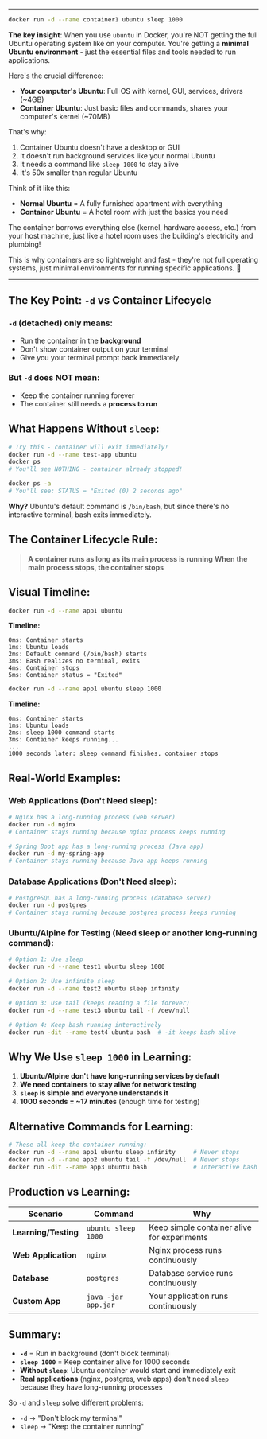 

---

```bash
docker run -d --name container1 ubuntu sleep 1000
```


**The key insight**: When you use `ubuntu` in Docker, you're NOT getting the full Ubuntu operating system like on your computer. You're getting a **minimal Ubuntu environment** - just the essential files and tools needed to run applications.

Here's the crucial difference:

- **Your computer's Ubuntu**: Full OS with kernel, GUI, services, drivers (~4GB)
- **Container Ubuntu**: Just basic files and commands, shares your computer's kernel (~70MB)

That's why:

1. Container Ubuntu doesn't have a desktop or GUI
2. It doesn't run background services like your normal Ubuntu
3. It needs a command like `sleep 1000` to stay alive
4. It's 50x smaller than regular Ubuntu

Think of it like this:

- **Normal Ubuntu** = A fully furnished apartment with everything
- **Container Ubuntu** = A hotel room with just the basics you need

The container borrows everything else (kernel, hardware access, etc.) from your host machine, just like a hotel room uses the building's electricity and plumbing!

This is why containers are so lightweight and fast - they're not full operating systems, just minimal environments for running specific applications. 🐳


---

## The Key Point: `-d` vs Container Lifecycle

### `-d` (detached) only means:

- Run the container in the **background**
- Don't show container output on your terminal
- Give you your terminal prompt back immediately

### But `-d` does NOT mean:

- Keep the container running forever
- The container still needs a **process to run**

## What Happens Without `sleep`:

```bash
# Try this - container will exit immediately!
docker run -d --name test-app ubuntu
docker ps
# You'll see NOTHING - container already stopped!

docker ps -a
# You'll see: STATUS = "Exited (0) 2 seconds ago"
```

**Why?** Ubuntu's default command is `/bin/bash`, but since there's no interactive terminal, bash exits immediately.

## The Container Lifecycle Rule:

> **A container runs as long as its main process is running** **When the main process stops, the container stops**

## Visual Timeline:

```bash
docker run -d --name app1 ubuntu
```

**Timeline:**

```
0ms: Container starts
1ms: Ubuntu loads
2ms: Default command (/bin/bash) starts  
3ms: Bash realizes no terminal, exits
4ms: Container stops
5ms: Container status = "Exited"
```

```bash
docker run -d --name app1 ubuntu sleep 1000
```

**Timeline:**

```
0ms: Container starts
1ms: Ubuntu loads  
2ms: sleep 1000 command starts
3ms: Container keeps running...
...
1000 seconds later: sleep command finishes, container stops
```

## Real-World Examples:

### Web Applications (Don't Need sleep):

```bash
# Nginx has a long-running process (web server)
docker run -d nginx
# Container stays running because nginx process keeps running

# Spring Boot app has a long-running process (Java app)
docker run -d my-spring-app
# Container stays running because Java app keeps running
```

### Database Applications (Don't Need sleep):

```bash
# PostgreSQL has a long-running process (database server)
docker run -d postgres
# Container stays running because postgres process keeps running
```

### Ubuntu/Alpine for Testing (Need sleep or another long-running command):

```bash
# Option 1: Use sleep
docker run -d --name test1 ubuntu sleep 1000

# Option 2: Use infinite sleep
docker run -d --name test2 ubuntu sleep infinity

# Option 3: Use tail (keeps reading a file forever)
docker run -d --name test3 ubuntu tail -f /dev/null

# Option 4: Keep bash running interactively
docker run -dit --name test4 ubuntu bash  # -it keeps bash alive
```

## Why We Use `sleep 1000` in Learning:

1. **Ubuntu/Alpine don't have long-running services by default**
2. **We need containers to stay alive for network testing**
3. **`sleep` is simple and everyone understands it**
4. **1000 seconds = ~17 minutes** (enough time for testing)

## Alternative Commands for Learning:

```bash
# These all keep the container running:
docker run -d --name app1 ubuntu sleep infinity     # Never stops
docker run -d --name app2 ubuntu tail -f /dev/null  # Never stops  
docker run -dit --name app3 ubuntu bash             # Interactive bash
```

## Production vs Learning:

|Scenario|Command|Why|
|---|---|---|
|**Learning/Testing**|`ubuntu sleep 1000`|Keep simple container alive for experiments|
|**Web Application**|`nginx`|Nginx process runs continuously|
|**Database**|`postgres`|Database service runs continuously|
|**Custom App**|`java -jar app.jar`|Your application runs continuously|

## Summary:

- **`-d`** = Run in background (don't block terminal)
- **`sleep 1000`** = Keep container alive for 1000 seconds
- **Without `sleep`**: Ubuntu container would start and immediately exit
- **Real applications** (nginx, postgres, web apps) don't need `sleep` because they have long-running processes

So `-d` and `sleep` solve different problems:

- `-d` → "Don't block my terminal"
- `sleep` → "Keep the container running"
